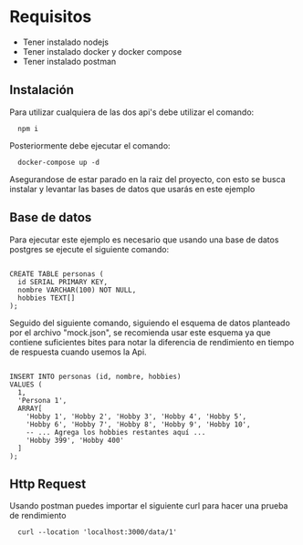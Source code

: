 # Requisitos

- Tener instalado nodejs
- Tener instalado docker y docker compose
- Tener instalado postman

## Instalación

Para utilizar cualquiera de las dos api's debe utilizar el comando:

```
  npm i
```

Posteriormente debe ejecutar el comando:

```
  docker-compose up -d
```

Asegurandose de estar parado en la raiz del proyecto, con esto se busca instalar y levantar las bases de datos que usarás en este ejemplo

## Base de datos

Para ejecutar este ejemplo es necesario que usando una base de datos postgres se ejecute el siguiente comando:

```

CREATE TABLE personas (
  id SERIAL PRIMARY KEY,
  nombre VARCHAR(100) NOT NULL,
  hobbies TEXT[]
);

```

Seguido del siguiente comando, siguiendo el esquema de datos planteado por el archivo "mock.json", se recomienda usar este esquema ya que contiene suficientes bites para notar la diferencia de rendimiento en tiempo de respuesta cuando usemos la Api.

```

INSERT INTO personas (id, nombre, hobbies)
VALUES (
  1,
  'Persona 1',
  ARRAY[
    'Hobby 1', 'Hobby 2', 'Hobby 3', 'Hobby 4', 'Hobby 5',
    'Hobby 6', 'Hobby 7', 'Hobby 8', 'Hobby 9', 'Hobby 10',
    -- ... Agrega los hobbies restantes aquí ...
    'Hobby 399', 'Hobby 400'
  ]
);

```

## Http Request

Usando postman puedes importar el siguiente curl para hacer una prueba de rendimiento

```
  curl --location 'localhost:3000/data/1'
```